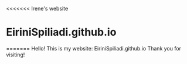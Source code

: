 <<<<<<<  Irene's website
# EiriniSpiliadi.github.io
=======
Hello! This is my website: EiriniSpiliadi.github.io 
Thank you for visiting! 
